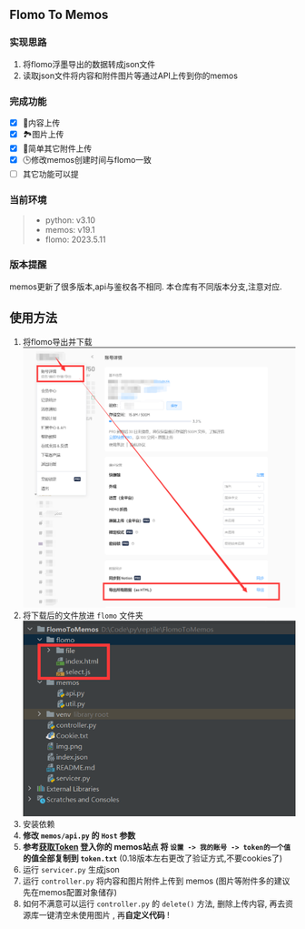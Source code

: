 ## Flomo To Memos
### 实现思路
1. 将flomo浮墨导出的数据转成json文件
2. 读取json文件将内容和附件图片等通过API上传到你的memos

### 完成功能
- [x] 📃内容上传
- [x] 🏞️图片上传
- [x] 🔗简单其它附件上传
- [x] 🕒修改memos创建时间与flomo一致
- [ ] 其它功能可以提

### 当前环境
> - python: v3.10
> - memos: v19.1
> - flomo: 2023.5.11

### 版本提醒
memos更新了很多版本,api与鉴权各不相同.
本仓库有不同版本分支,注意对应.

## 使用方法
1. 将flomo导出并下载![img.png](static/img.png)
2. 将下载后的文件放进 `flomo` 文件夹![img_1.png](static/img_1.png)
3. 安装依赖
4. **修改 `memos/api.py` 的 `Host` 参数**
5. **参考[获取Token](https://www.usememos.com/docs/security/access-tokens) 登入你的 memos站点 将 `设置 -> 我的账号 -> token的一个值` 的值全部复制到 `token.txt`** (0.18版本左右更改了验证方式,不要cookies了)
6. 运行 `servicer.py` 生成json
7. 运行 `controller.py` 将内容和图片附件上传到 memos (图片等附件多的建议先在memos配置对象储存)
8. 如何不满意可以运行 `controller.py` 的 `delete()` 方法, 删除上传内容, 再去资源库一键清空未使用图片 , 再**自定义代码** !
